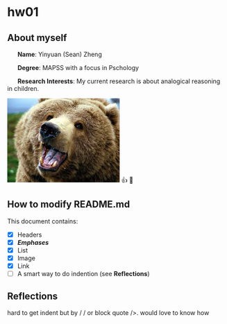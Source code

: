 # hw01
## About myself
&nbsp;&nbsp;&nbsp;&nbsp;&nbsp;&nbsp;**Name**: Yinyuan (Sean) Zheng

&nbsp;&nbsp;&nbsp;&nbsp;&nbsp;&nbsp;**Degree**: MAPSS with a focus in Pschology 

&nbsp;&nbsp;&nbsp;&nbsp;&nbsp;&nbsp;**Research Interests**: My current research is about analogical reasoning in children.

![avatar](/Image1.jpeg) :+1: :thinking:

## How to modify README.md 
This document contains:
- [x] Headers 
- [x] _**Emphases**_
- [x] List
- [x] Image
- [x] Link
- [ ] A smart way to do indention (see __Reflections__)

## Reflections

hard to get indent but by /&nbsp;/ or block quote />. would love to know how
